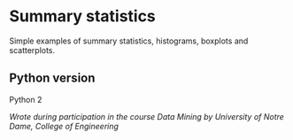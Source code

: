 # Summary statistics

Simple examples of summary statistics, histograms, boxplots and scatterplots.

## Python version

Python 2


*Wrote during participation in the course Data Mining by University of Notre Dame, College of Engineering*
